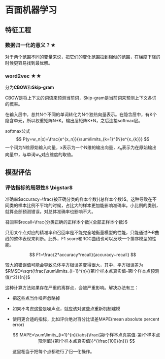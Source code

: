 # 百面机器学习



## 特征工程

### 数据归一化的意义？$\bigstar$

对于两个范围不同的变量来说，把它们的变化范围拉到相似的范围，在梯度下降的时候更容易找到最优解。

### word2vec $\bigstar \bigstar$

分为**CBOW**和**Skip-gram**

CBOW是将上下文的词语来预测当前词，Skip-gram是当前词来预测上下文各词的概率。

在输入层中，总共N个不同的单词转化为N个独热向量表示。在隐含层中，有K个隐含单元，所以权重矩阵N\*K。输出层矩阵K\*N，之后连接softmax层。

softmax公式
$$
P(y=w_n|x)=\frac{e^{x_n}}{\sum\limits_{k=1}^{N}e^{x_{k}}}
$$
一个词为N维原始输入向量，x表示为一个N维的输出向量，$x_{n}$表示为在原始输出向量中，与单词$w_{n}$对应维度的取值。

## 模型评估

### 评估指标的局限性$ \bigstar$

准确率$accuracy=\frac{被正确分类的样本个数}{总样本个数}$。这种导致在不同类的样本比例不平均的时候，占比大的样本更加能影响准确率。小比例的类别，就算全部预测错误，对总体准确率也影响不大。

召回率$recall=\frac{分类正确的正样本个数}{全部正样本个数}$

只用某个点对应的精准率和召回率是不能完全地衡量模型的性能，只能通过P-R曲线的整体表现来判断。此外，F1 score和ROC曲线也可以反映一个排序模型的性能。


$$
F1=\frac{2*accuracy*recall}{accuracy+recall}
$$


较大的错误值可能会导致总体平方根误差变得很大，其中，平方根误差为$RMSE=\sqrt{\frac{\sum\limits_{i=1}^{n}{(第i个样本点真实值-第i个样本点预测值)^2}}{n}}$

这种计算方法如果存在严重的离群点，会被严重影响。解决办法有三：

+ 把这些点当作噪声忽略掉

+ 如果不考虑这些是噪声点，就应该对这些点重新机制建模

+ 使用更合适的指标，比如评价绝对百分比误差MAPE(mean absolute percent error)

  
  $$
  MAPE=\sum\limits_{i=1}^{n}{\abs{\frac{第i个样本点真实值-第i个样本点预测值}{第i个样本点真实值}}*{\frac{100}{n}}}
  $$
  

  这里相当于把每个点都进行了归一化操作。
